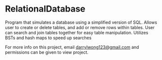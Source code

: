 # RelationalDatabase
Program that simulates a database using a simplified version of SQL. Allows user to create or delete tables, and add or remove rows within tables. User can search and join tables together for easy table manipulation. Utilizes BSTs and hash maps to speed up searches

For more info on this project, email darrylwong123@gmail.com and permissions can be given to view project.
